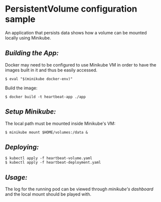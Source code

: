# PersistentVolume configuration sample

An application that persists data shows how a volume can be mounted locally using Minikube.

## *Building the App:*

Docker may need to be configured to use Minikube VM in order to have the images built in it and thus be easily accessed.

```shell
$ eval "$(minikube docker-env)"
```

Build the image:

```shell
$ docker build -t heartbeat-app ./app
```

## *Setup Minikube:*

The local path must be mounted inside Minikube's VM:

```shell
$ minikube mount $HOME/volumes:/data &
```

## *Deploying:*

```shell
$ kubectl apply -f heartbeat-volume.yaml
$ kubectl apply -f heartbeat-deployment.yaml
```

## *Usage:*

The log for the running pod can be viewed through *minikube's dashboard* and the local mount should be played with.
